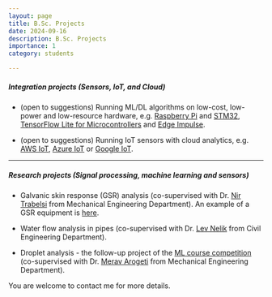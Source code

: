 ```yaml
---
layout: page
title: B.Sc. Projects
date: 2024-09-16
description: B.Sc. Projects
importance: 1
category: students

---
```


##### Integration projects (Sensors, IoT, and Cloud)

* (open to suggestions) Running ML/DL algorithms on low-cost, low-power and low-resource hardware, e.g. [Raspberry Pi](https://ai.google.dev/edge/litert/microcontrollers/python) and [STM32](https://www.st.com/content/dam/AME/2020/sensors-embedded-tech-ve-2020/mdg-demo/STM32CubeAI_product_overview.pdf), [TensorFlow Lite for Microcontrollers](https://www.tensorflow.org/lite/microcontrollers) and [Edge Impulse](https://www.edgeimpulse.com/).

* (open to suggestions) Running IoT sensors with cloud analytics, e.g. [AWS IoT](https://aws.amazon.com/iot/), [Azure IoT](https://azure.microsoft.com/en-us/solutions/iot) or [Google IoT](https://cloud.google.com/architecture/connected-devices/iot-platform-product-architecture).

---

##### Research projects (Signal processing, machine learning and sensors)

* Galvanic skin response (GSR) analysis (co-supervised with Dr. [Nir Trabelsi](https://www.facebook.com/photo.php?fbid=2807768889257381&id=145856082115355&set=a.145856878781942) from Mechanical Engineering Department). An example of a GSR equipment is [here](https://shimmersensing.com/product/shimmer3-gsr-unit/).

* Water flow analysis in pipes (co-supervised with Dr. [Lev Nelik](https://www.pumpsandsystems.com/author/lev-nelik) from Civil Engineering Department).

* Droplet analysis - the follow-up project of the [ML course competition](https://www.kaggle.com/t/6969e148f04c49de9a54b7c0f16cf8cd)
  (co-supervised with Dr. [Merav Arogeti](https://en.sce.ac.il/faculty/merav_arogeti) from Mechanical Engineering Department).


You are welcome to contact me for more details.